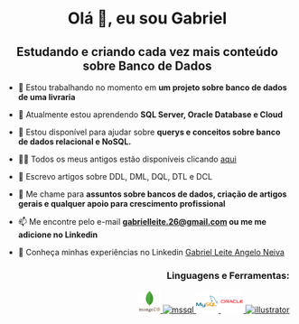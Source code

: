 <h1 align="center">Olá 👋, eu sou Gabriel</h1>
<h2 align="center">Estudando e criando cada vez mais conteúdo sobre Banco de Dados</h2>

- 🔭 Estou trabalhando no momento em **um projeto sobre banco de dados de uma livraria**

- 🌱 Atualmente estou aprendendo **SQL Server, Oracle Database e Cloud**

- 🤝 Estou disponível para ajudar sobre **querys e conceitos sobre banco de dados relacional e NoSQL.**

- 👨‍💻 Todos os meus antigos estão disponíveis clicando [aqui](https://www.linkedin.com/today/author/gabriel-l-a-neiva?trk=pulse-article_more-articles)

- 📝 Escrevo artigos sobre DDL, DML, DQL, DTL e DCL

- 💬 Me chame para **assuntos sobre bancos de dados, criação de artigos gerais e qualquer apoio para crescimento profissional**

- 📫 Me encontre pelo e-mail **gabrielleite.26@gmail.com ou me me adicione no Linkedin**

- 📄 Conheça minhas experiências no Linkedin [Gabriel Leite Angelo Neiva](https://www.linkedin.com/in/gabriel-l-a-neiva/)


<h3 align="right">Linguagens e Ferramentas:</h3>

<p align="right"> 
<a href="https://www.mongodb.com/" target="_blank" rel="noreferrer"> 
<img src="https://raw.githubusercontent.com/devicons/devicon/master/icons/mongodb/mongodb-original-wordmark.svg" alt="mongodb" width="40" height="40"/> </a> 
<a href="https://www.microsoft.com/en-us/sql-server" target="_blank" rel="noreferrer"> <img src="https://www.svgrepo.com/show/303229/microsoft-sql-server-logo.svg" alt="mssql" width="40" height="40"/> </a> 
<a href="https://www.mysql.com/" target="_blank" rel="noreferrer"> <img src="https://raw.githubusercontent.com/devicons/devicon/master/icons/mysql/mysql-original-wordmark.svg" alt="mysql" width="40" height="40"/> </a> 
<a href="https://www.oracle.com/" target="_blank" rel="noreferrer"> <img src="https://raw.githubusercontent.com/devicons/devicon/master/icons/oracle/oracle-original.svg" alt="oracle" width="40" height="40"/> </a> 
<a href="https://www.adobe.com/in/products/illustrator.html" target="_blank" rel="noreferrer"> 
<img src="https://www.vectorlogo.zone/logos/adobe_illustrator/adobe_illustrator-icon.svg" alt="illustrator" width="40" height="40"/> </a> 
</p>

